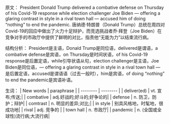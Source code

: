 


原文：
President Donald Trump delivered a combative defense on Thursday of his Covid-19 response while election challenger Joe Biden — offering a glaring contrast in style in a rival town hall — accused him of doing “nothing” to end the pandemic.
唐纳德·特朗普（Donald Trump）总统在周四对Covid-19的回应中做出了火力十足辩护，而竞选挑战者乔·拜登（Joe Biden）在竞争对手的市政厅中提供了鲜明的对比，指责他“无能为力”以结束流行病。

结构分析：
President是主语，Donald Trump是同位语，delivered是谓语，a combative defense是宾语，on Thursday是时间状语，of his Covid-19 response是后置定语，while引导状语从句，election challenger是主语，Joe Biden是同位语，— offering a glaring contrast in style in a rival town hall — 是后置定语，accused是谓语语（过去一般时），him是宾语，of doing “nothing” to end the pandemic是宾语补语。

生词：
| New words | paraphrase |
| --------  |  --------  |
| deliver(ed) | vt. 宣布;传送;|
| combative | adj.好战的;好斗的;好争论的|
| defense | n. 防卫，防护；辩护|
| comtrast | n. 明显的差异;对比;|
| in style |  别具风格地，时髦地，很成功地|
| rival | adj. 竞争的 |
| town hall | n. 市政厅|
| pandemic | n. (全国或全球性)流行病;大流行病|
